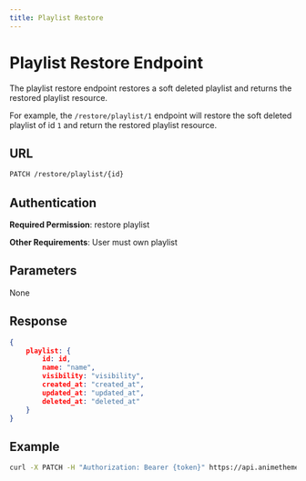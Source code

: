 ```yaml
---
title: Playlist Restore
---
```


# Playlist Restore Endpoint

The playlist restore endpoint restores a soft deleted playlist and returns the restored playlist resource.

For example, the `/restore/playlist/1` endpoint will restore the soft deleted playlist of id `1` and return the restored playlist resource.

## URL

```sh
PATCH /restore/playlist/{id}
```

## Authentication

**Required Permission**: restore playlist

**Other Requirements**: User must own playlist

## Parameters

None

## Response

```json
{
    playlist: {
        id: id,
        name: "name",
        visibility: "visibility",
        created_at: "created_at",
        updated_at: "updated_at",
        deleted_at: "deleted_at"
    }
}
```

## Example

```bash
curl -X PATCH -H "Authorization: Bearer {token}" https://api.animethemes.moe/restore/playlist/1
```
